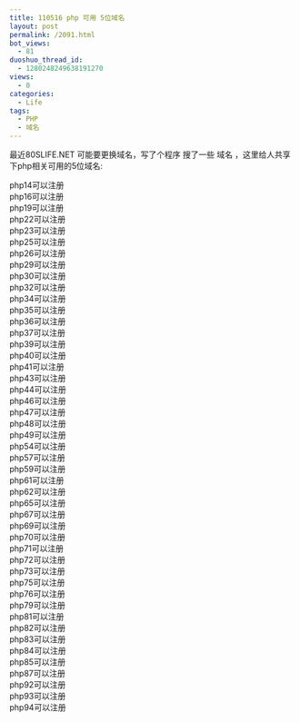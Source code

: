 ```yaml
---
title: 110516 php 可用 5位域名
layout: post
permalink: /2091.html
bot_views:
  - 81
duoshuo_thread_id:
  - 1280248249638191270
views:
  - 0
categories:
  - Life
tags:
  - PHP
  - 域名
---
```

最近80SLIFE.NET 可能要更换域名，写了个程序 搜了一些 域名 ，这里给人共享下php相关可用的5位域名:

php14可以注册  
php16可以注册  
php19可以注册  
php22可以注册  
php23可以注册  
php25可以注册  
php26可以注册  
php29可以注册  
php30可以注册  
php32可以注册  
php34可以注册  
php35可以注册  
php36可以注册  
php37可以注册  
php39可以注册  
php40可以注册  
php41可以注册  
php43可以注册  
php44可以注册  
php46可以注册  
php47可以注册  
php48可以注册  
php49可以注册  
php54可以注册  
php57可以注册  
php59可以注册  
php61可以注册  
php62可以注册  
php65可以注册  
php67可以注册  
php69可以注册  
php70可以注册  
php71可以注册  
php72可以注册  
php73可以注册  
php75可以注册  
php76可以注册  
php79可以注册  
php81可以注册  
php82可以注册  
php83可以注册  
php84可以注册  
php85可以注册  
php87可以注册  
php92可以注册  
php93可以注册  
php94可以注册